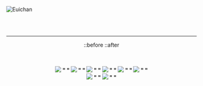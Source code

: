 ![Euichan](https://user-images.githubusercontent.com/87972079/147312110-52a2d631-9a68-4f2f-a482-572ed1d00628.jpg)

<div align="center" dir="auto">
<br>
<br>


  <hr>
  ::before
  ::after
  </hr>

<div align="center" dir="auto">
  <br>
  <br>
  
  <b>

  <img src="https://img.shields.io/badge/Java-007396?style=flat-square&logo=Java&logoColor=white"/></a> "&nbsp;" 
  <img src="https://img.shields.io/badge/JavaScript-F7DF1E?style=flat-square&logo=JavaScript&logoColor=white"/></a> "&nbsp;" 
  <img src="https://img.shields.io/badge/Html-E34F26?style=flat-square&logo=Html&logoColor=white"/></a> "&nbsp;" 
  <img src="https://img.shields.io/badge/css-1572B6?style=flat-square&logo=css&logoColor=white"/></a> "&nbsp;" 
  <img src="https://img.shields.io/badge/jQuery-0769AD?style=flat-square&logo=jQuery&logoColor=white"/></a> "&nbsp;" 
  <img src="https://img.shields.io/badge/MySql-4479A1?style=flat-square&logo=MySql&logoColor=white"/></a> "&nbsp;"   
  <img src="https://img.shields.io/badge/Oracle-F80000?style=flat-square&logo=Oracle&logoColor=white"/></a> "&nbsp;" 
  <img src="https://img.shields.io/badge/Spring-6DB33F?style=flat-square&logo=Spring&logoColor=white"/></a> "&nbsp;" 

  
  
  </b>
</div>
</div>
<!--
**ChungEuichan/ChungEuichan** is a ✨ _special_ ✨ repository because its `README.md` (this file) appears on your GitHub profile.

Here are some ideas to get you started:

- 🔭 I’m currently working on ...
- 🌱 I’m currently learning ...
- 👯 I’m looking to collaborate on ...
- 🤔 I’m looking for help with ...
- 💬 Ask me about ...
- 📫 How to reach me: ...
- 😄 Pronouns: ...
- ⚡ Fun fact: ...
-->
